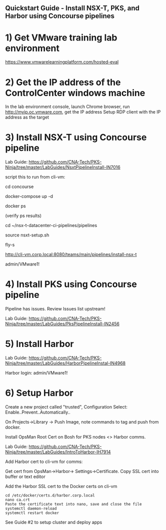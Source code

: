 ## Quickstart Guide - Install NSX-T, PKS, and Harbor using Concourse pipelines

# 1) Get VMware training lab environment

https://www.vmwarelearningplatform.com/hosted-eval

# 2) Get the IP address of the ControlCenter windows machine
In the lab environment console, launch Chrome browser, run http://myip.oc.vmware.com, get the IP address
Setup RDP client with the IP address as the target

# 3) Install NSX-T using Concourse pipeline
Lab Guide: https://github.com/CNA-Tech/PKS-Ninja/tree/master/LabGuides/NsxtPipelineInstall-IN7016

script this to run from cli-vm:

cd concourse

docker-compose up -d

docker ps

(verify ps results)

cd ~/nsx-t-datacenter-ci-pipelines/pipelines

source nsxt-setup.sh

fly-s

http://cli-vm.corp.local:8080/teams/main/pipelines/install-nsx-t

admin/VMware1!



# 4) Install PKS using Concourse pipeline

Pipeline has issues. Review Issues list upstream!

Lab Guide: https://github.com/CNA-Tech/PKS-Ninja/tree/master/LabGuides/PksPipelineInstall-IN2456

# 5) Install Harbor
Lab Guide: https://github.com/CNA-Tech/PKS-Ninja/tree/master/LabGuides/HarborPipelineInstal-IN4968

Harbor login: admin/VMware1!

# 6) Setup Harbor

Create a new project called "trusted", Configuration Select: Enable..Prevent..Automatically..

On Projects->Library -> Push Image, note commands to tag and push from docker.

Install OpsMan Root Cert on Bosh for PKS nodes <> Harbor comms.



  Lab Guide: https://github.com/CNA-Tech/PKS-Ninja/tree/master/LabGuides/IntroToHarbor-IH7914
  
  
Add Harbor cert to cli-vm for comms:

Get cert from OpsMan->Harbor-> Settings->Certificate. Copy SSL cert into buffer or text editor

Add the Harbor SSL cert to the Docker certs on cli-vm

~~~ mkdir /etc/docker/certs.d/harbor.corp.local
cd /etc/docker/certs.d/harbor.corp.local
nano ca.crt
Paste the certificate text into nano, save and close the file
systemctl daemon-reload
systemctl restart docker
~~~


See Guide #2 to setup cluster and deploy apps
